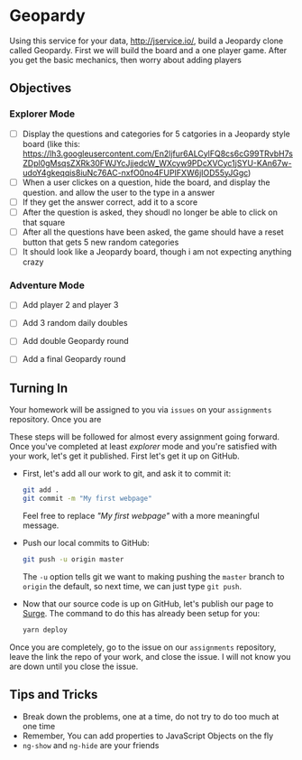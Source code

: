 # Geopardy

Using this service for your data, http://jservice.io/, build a Jeopardy clone called Geopardy. First we will build the board and a one player game. After you get the basic mechanics, then worry about adding players



## Objectives

### Explorer Mode

- [ ] Display the questions and categories for 5 catgories in a Jeopardy style board (like this: https://lh3.googleusercontent.com/En2ljfur6ALCylFQ8cs6cG99TRvbH7sZDpl0gMsqsZXRk30FWJYcJjjedcW_WXcyw9PDcXVCyc1jSYU-KAn67w-udoY4gkeqqis8iuNc76AC-nxfO0no4FUPIFXW6jIOD55yJGgc) 
- [ ]  When a user clickes on a question, hide the board, and display the question. and allow the user to the type in a answer
- [ ]  If they get the answer correct, add it to a score
- [ ]  After the question is asked, they shoudl no longer be able to click on that square
- [ ]  After all the questions have been asked, the game should have a reset button that gets 5 new random categories
- [ ]  It should look like a Jeopardy board, though i am not expecting anything crazy
 
### Adventure Mode

- [ ] Add player 2 and player 3
- [ ] Add 3 random daily doubles
- [ ] Add double Geopardy round
- [ ] Add a final Geopardy round


## Turning In

Your homework will be assigned to you via `issues` on your `assignments` repository. Once you are

These steps will be followed for almost every assignment going forward. Once you've completed at least _explorer_ mode and you're satisfied with your work, let's get it published. First let's get it up on GitHub.

- First, let's add all our work to git, and ask it to commit it:

  ```sh
  git add .
  git commit -m "My first webpage"
  ```

  Feel free to replace _"My first webpage"_ with a more meaningful message.

- Push our local commits to GitHub:

  ```sh
  git push -u origin master
  ```

  The `-u` option tells git we want to making pushing the `master` branch to `origin` the default, so next time, we can just type `git push`.

- Now that our source code is up on GitHub, let's publish our page to [Surge](https://surge.sh). The command to do this has already been setup for you:

  ```sh
  yarn deploy
  ```

Once you are completely, go to the issue on our `assignments` repository, leave the link the repo of your work, and close the issue. I will not know you are down until you close the issue. 




## Tips and Tricks
- Break down the problems, one at a time, do not try to do too much at one time
- Remember, You can add properties to JavaScript Objects on the fly
- `ng-show` and `ng-hide` are your friends 


